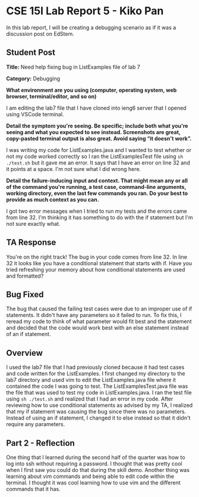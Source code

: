 # CSE 15l Lab Report 5 - Kiko Pan 

In this lab report, I will be creating a debugging scenario as if it was a discussion post on EdStem. 

## Student Post

**Title:** Need help fixing bug in ListExamples file of lab 7

**Category:** Debugging

**What environment are you using (computer, operating system, web browser, terminal/editor, and so on)**

I am editing the lab7 file that I have cloned into ieng6 server that I opened using VSCode terminal.  

**Detail the symptom you're seeing. Be specific; include both what you're seeing and what you expected to see instead. Screenshots are great, copy-pasted terminal output is also great. Avoid saying “it doesn't work”.**

I was writing my code for ListExamples.java and I wanted to test whether or not my code worked correctly so I ran the ListExamplesTest file using ```sh ./test.sh``` but it gave me an error. It says that I have an error on line 32 and it points at a space. I'm not sure what I did wrong here. 

**Detail the failure-inducing input and context. That might mean any or all of the command you're running, a test case, command-line arguments, working directory, even the last few commands you ran. Do your best to provide as much context as you can.**

I got two error messages when I tried to run my tests and the errors came from line 32. I'm thinking it has something to do with the if statement but I'm not sure exactly what. 

## TA Response

You're on the right track! The bug in your code comes from line 32. In line 32 it looks like you have a conditional statement that starts with if. Have you tried refreshing your memory about how conditional statements are used and formatted? 

## Bug Fixed 

The bug that caused the failing test cases were due to an improper use of if statements. It didn't have any parameters so it failed to run. To fix this, I reread my code to think of what parameter would fit best and the statement and decided that the code would work best with an else statement instead of an if statement. 

## Overview

I used the lab7 file that I had previously cloned because it had test cases and code written for the ListExamples. I first changed my directory to the lab7 directory and used vim to edit the ListExamples.java file where it contained the code I was going to test. The ListExamplesTest.java file was the file that was used to test my code in ListExamples.java. I ran the test file using ```sh ./test.sh``` and realized that I had an error in my code. After reviewing how to use conditional statements as advised by my TA, I realized that my if statement was causing the bug since there was no parameters. Instead of using an if statement, I changed it to else instead so that it didn't require any parameters. 

## Part 2 - Reflection 
One thing that I learned during the second half of the quarter was how to log into ssh without requiring a password. I thought that was pretty cool when I first saw you could do that during the skill demo. Another thing was learning about vim commands and being able to edit code within the terminal. I thought it was cool learning how to use vim and the different commands that it has. 
